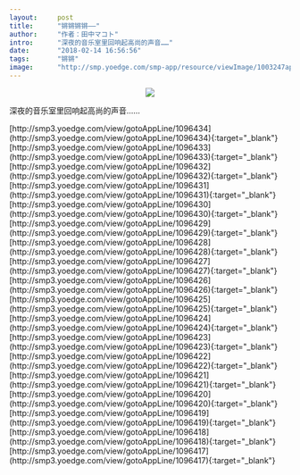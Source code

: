 ```yaml
---
layout:     post
title:      "锵锵锵锵——"
author:     "作者：田中マコト"
intro:      "深夜的音乐室里回响起高尚的声音……"
date:       "2018-02-14 16:56:56"
tags:       "锵锵"
image:      "http://smp.yoedge.com/smp-app/resource/viewImage/1003247appline.png"
---
```

<div style="text-align: center">
<p><img src="http://smp.yoedge.com/smp-app/resource/viewImage/1003247appline.png"/></p>
</div>
<p class="post-meta">
<span>深夜的音乐室里回响起高尚的声音……</span>
</p>
[http://smp3.yoedge.com/view/gotoAppLine/1096434](http://smp3.yoedge.com/view/gotoAppLine/1096434){:target="_blank"}
[http://smp3.yoedge.com/view/gotoAppLine/1096433](http://smp3.yoedge.com/view/gotoAppLine/1096433){:target="_blank"}
[http://smp3.yoedge.com/view/gotoAppLine/1096432](http://smp3.yoedge.com/view/gotoAppLine/1096432){:target="_blank"}
[http://smp3.yoedge.com/view/gotoAppLine/1096431](http://smp3.yoedge.com/view/gotoAppLine/1096431){:target="_blank"}
[http://smp3.yoedge.com/view/gotoAppLine/1096430](http://smp3.yoedge.com/view/gotoAppLine/1096430){:target="_blank"}
[http://smp3.yoedge.com/view/gotoAppLine/1096429](http://smp3.yoedge.com/view/gotoAppLine/1096429){:target="_blank"}
[http://smp3.yoedge.com/view/gotoAppLine/1096428](http://smp3.yoedge.com/view/gotoAppLine/1096428){:target="_blank"}
[http://smp3.yoedge.com/view/gotoAppLine/1096427](http://smp3.yoedge.com/view/gotoAppLine/1096427){:target="_blank"}
[http://smp3.yoedge.com/view/gotoAppLine/1096426](http://smp3.yoedge.com/view/gotoAppLine/1096426){:target="_blank"}
[http://smp3.yoedge.com/view/gotoAppLine/1096425](http://smp3.yoedge.com/view/gotoAppLine/1096425){:target="_blank"}
[http://smp3.yoedge.com/view/gotoAppLine/1096424](http://smp3.yoedge.com/view/gotoAppLine/1096424){:target="_blank"}
[http://smp3.yoedge.com/view/gotoAppLine/1096423](http://smp3.yoedge.com/view/gotoAppLine/1096423){:target="_blank"}
[http://smp3.yoedge.com/view/gotoAppLine/1096422](http://smp3.yoedge.com/view/gotoAppLine/1096422){:target="_blank"}
[http://smp3.yoedge.com/view/gotoAppLine/1096421](http://smp3.yoedge.com/view/gotoAppLine/1096421){:target="_blank"}
[http://smp3.yoedge.com/view/gotoAppLine/1096420](http://smp3.yoedge.com/view/gotoAppLine/1096420){:target="_blank"}
[http://smp3.yoedge.com/view/gotoAppLine/1096419](http://smp3.yoedge.com/view/gotoAppLine/1096419){:target="_blank"}
[http://smp3.yoedge.com/view/gotoAppLine/1096418](http://smp3.yoedge.com/view/gotoAppLine/1096418){:target="_blank"}
[http://smp3.yoedge.com/view/gotoAppLine/1096417](http://smp3.yoedge.com/view/gotoAppLine/1096417){:target="_blank"}


